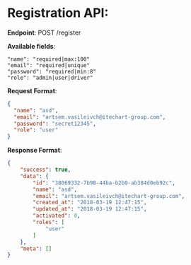 Registration API:
====================

**Endpoint**: POST /register

**Available fields**:

`"name": "required|max:100"`  
`"email": "required|unique"`  
`"password": "required|min:8"`  
`"role": "admin|user|driver"`  


**Request Format**:
```json
{
  "name": "asd",
  "email": "artsem.vasileivch@itechart-group.com",
  "password": "secret12345",
  "role": "user"
}
```

**Response Format**:
```json
{
    "success": true,
    "data": {
        "id": "38069332-7b98-44ba-b2b0-ab384d0eb92c",
        "name": "asd",
        "email": "artsem.vasileivch@itechart-group.com",
        "created_at": "2018-03-19 12:47:15",
        "updated_at": "2018-03-19 12:47:15",
        "activated": 0,
        "roles": [
            "user"
        ]
    },
    "meta": []
}
```